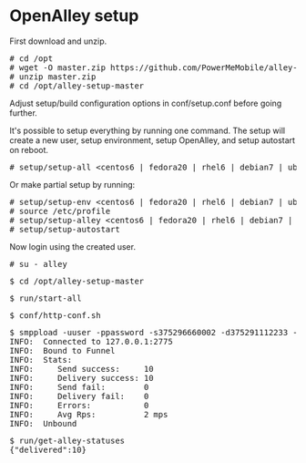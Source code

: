 # OpenAlley setup

First download and unzip.

<pre>
# cd /opt
# wget -O master.zip https://github.com/PowerMeMobile/alley-setup/archive/master.zip
# unzip master.zip
# cd /opt/alley-setup-master
</pre>

Adjust setup/build configuration options in conf/setup.conf before going further.

It's possible to setup everything by running one command.
The setup will create a new user, setup environment, setup OpenAlley, and setup autostart on reboot.

<pre>
# setup/setup-all &lt;centos6 | fedora20 | rhel6 | debian7 | ubuntu10.04| ubuntu12.04 | arch&gt;
</pre>

Or make partial setup by running:
<pre>
# setup/setup-env &lt;centos6 | fedora20 | rhel6 | debian7 | ubuntu10.04| ubuntu12.04 | arch&gt;
# source /etc/profile
# setup/setup-alley &lt;centos6 | fedora20 | rhel6 | debian7 | ubuntu10.04| ubuntu12.04 | arch&gt;
# setup/setup-autostart
</pre>

Now login using the created user.

<pre>
# su - alley
</pre>

<pre>
$ cd /opt/alley-setup-master
</pre>

<pre>
$ run/start-all
</pre>

<pre>
$ conf/http-conf.sh
</pre>

<pre>
$ smppload -uuser -ppassword -s375296660002 -d375291112233 -c10 -D -v
INFO:  Connected to 127.0.0.1:2775
INFO:  Bound to Funnel
INFO:  Stats:
INFO:     Send success:     10
INFO:     Delivery success: 10
INFO:     Send fail:        0
INFO:     Delivery fail:    0
INFO:     Errors:           0
INFO:     Avg Rps:          2 mps
INFO:  Unbound
</pre>

<pre>
$ run/get-alley-statuses
{"delivered":10}
</pre>
